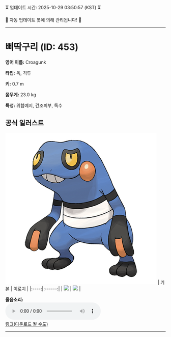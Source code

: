 
⏳ 업데이트 시간: 2025-10-29 03:50:57 (KST) ⏳

🤖 자동 업데이트 봇에 의해 관리됩니다! 🤖

---

# 삐딱구리 (ID: 453)
**영어 이름:** Croagunk

**타입:** 독, 격투

**키:** 0.7 m

**몸무게:** 23.0 kg

**특성:** 위험예지, 건조피부, 독수

## 공식 일러스트
![](https://raw.githubusercontent.com/PokeAPI/sprites/master/sprites/pokemon/other/official-artwork/453.png)
| 기본 | 이로치 |
|:----:|:------:|
| <img src="http://play.pokemonshowdown.com/sprites/ani/croagunk.gif" width="200"> | <img src="http://play.pokemonshowdown.com/sprites/ani-shiny/croagunk.gif" width="200"> |

**울음소리:**<br><audio controls src="https://raw.githubusercontent.com/PokeAPI/cries/main/cries/pokemon/latest/453.ogg"></audio><br> [링크(다운로드 될 수도)](https://raw.githubusercontent.com/PokeAPI/cries/main/cries/pokemon/latest/453.ogg)


---
